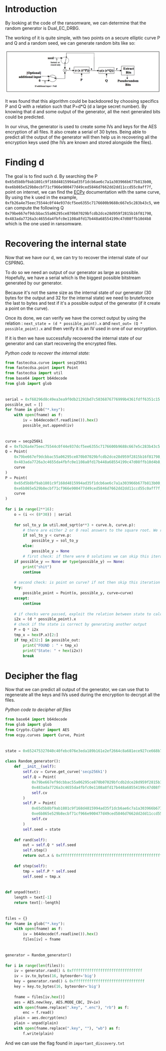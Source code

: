 # Introduction
By looking at the code of the ransomware, we can determine that the random generator is Dual_EC_DRBG.

The working of it is quite simple, with two points on a secure elliptic curve P and Q and a random seed, we can generate random bits like so:

![dualEC](dualec.png)

It was found that this algorithm could be backdoored by choosing specifics P and Q with a relation such that P=d\*Q (d a large secret number).
By knowing that d and some output of the generator, all the next generated bits could be predicted.

In our virus, the generator is used to create some IVs and keys for the AES encryption of all files.
It also create a serial of 30 bytes.
Being able to predict all the output of the generator will then help us in recovering all the encryption keys used (the IVs are known and stored alongside the files).

# Finding d
The goal is to find such d.
By searching the P `0x65d5b8bf9ab1801c9f168d4815994ad35f1dcb6ae6c7a1a303966b677b813b00`, `0xe6b865e529b8ecbf71cf966e900477d49ced5846d7662dd2dd11ccd55c0aff7f`, point on internet, we can find the [ECPy](https://pypi.org/project/ECPy/) documentation with the same curve, 
By using the k used in the example, `0xfb26a4e75eec75544c0f44e937dcf5ee6355c7176600b9688c667e5c283b43c5`, we can compute the following Q `0x79be667ef9dcbbac55a06295ce870b07029bfcdb2dce28d959f2815b16f81798`, `0x483ada7726a3c4655da4fbfc0e1108a8fd17b448a68554199c47d08ffb10d4b8` which is the one used in ransomware.

# Recovering the internal state
Now that we have our d, we can try to recover the internal state of our CSPRNG.

To do so we need an output of our generator as large as possible.
Hopefully, we have a serial which is the biggest possible bitstream generated by our generator.

Because it's not the same size as the internal state of our generator (30 bytes for the output and 32 for the internal state) we need to bruteforece the last to bytes and test if it's a possible output of the generator (if it create a point on the curve).

Once its done, we can verify we have the correct output by using the relation : `next_state = (d * possible_point).x` and `next_out= (Q * possible_point).x` and then verify it is an IV used in one of our encryption.

If it is then we have successfully recovered the internal state of our generator and can start recovering the encrypted files.

*Python code to recover the internal state:*
```python
from fastecdsa.curve import secp256k1
from fastecdsa.point import Point
from fastecdsa import util
from base64 import b64decode
from glob import glob


serial = 0xf68296d8c49ea3ea9f0db21291bd7c5036876776999b4361fdff6351c15
possible_out = []
for fname in glob("*.key"):
    with open(fname) as f:
        iv = b64decode(f.readline()).hex()
        possible_out.append(iv)


curve = secp256k1
d = 0xfb26a4e75eec75544c0f44e937dcf5ee6355c7176600b9688c667e5c283b43c5
Q = Point(
    0x79be667ef9dcbbac55a06295ce870b07029bfcdb2dce28d959f2815b16f81798,
    0x483ada7726a3c4655da4fbfc0e1108a8fd17b448a68554199c47d08ffb10d4b8,
    curve
)
P = Point(
    0x65d5b8bf9ab1801c9f168d4815994ad35f1dcb6ae6c7a1a303966b677b813b00,
    0xe6b865e529b8ecbf71cf966e900477d49ced5846d7662dd2dd11ccd55c0aff7f,
    curve
)

for i in range(2**16):
    o = (i << (8*30)) | serial

    for sol_to_y in util.mod_sqrt(o**3 + curve.b, curve.p):
        # there are either 2 or 0 real answers to the square root. We reject those greater than p.
        if sol_to_y < curve.p:
            possible_y = sol_to_y
        else:
            possible_y = None
        # first check: if there were 0 solutions we can skip this iteration
    if possible_y == None or type(possible_y) == None:
        print("shit")
        continue

    # second check: is point on curve? if not then skip this iteration
    try:
        possible_point = Point(o, possible_y, curve=curve)
    except:
        continue

    # if checks were passed, exploit the relation between state to calculate the internal state
    i2x = (d * possible_point).x
    # check if the state is correct by generating another output
    P = Q * i2x
    tmp_x = hex(P.x)[2:]
    if tmp_x[32:] in possible_out:
        print("FOUND : " + tmp_x)
        print("State: " + hex(i2x))
        break
```

# Decipher the flag
Now that we can predict all output of the generator, we can use that to regenerate all the keys and IVs used during the encryption to decrypt all the files.

*Python code to decipher all files*
```python
from base64 import b64decode
from glob import glob
from Crypto.Cipher import AES
from ecpy.curves import Curve, Point


state = 0x652475327040c40febc076e3eda189b161e2ef2664c8a681ece927ce668b7186

class Random_generator():
    def __init__(self):
        self.cv = Curve.get_curve('secp256k1')
        self.Q = Point(
            0x79be667ef9dcbbac55a06295ce870b07029bfcdb2dce28d959f2815b16f81798,
            0x483ada7726a3c4655da4fbfc0e1108a8fd17b448a68554199c47d08ffb10d4b8,
            self.cv
        )
        self.P = Point(
            0x65d5b8bf9ab1801c9f168d4815994ad35f1dcb6ae6c7a1a303966b677b813b00,
            0xe6b865e529b8ecbf71cf966e900477d49ced5846d7662dd2dd11ccd55c0aff7f,
            self.cv
        )
        self.seed = state

    def rand(self):
        out = self.Q * self.seed
        self.step()
        return out.x & 0xffffffffffffffffffffffffffffffffffffffffffffffffffffffffffff

    def step(self):
        tmp = self.P * self.seed
        self.seed = tmp.x


def unpad(text):
    length = text[-1]
    return text[:-length]


files = {}
for fname in glob("*.key"):
    with open(fname) as f:
        iv = b64decode(f.readline()).hex()
        files[iv] = fname


generator = Random_generator()

for i in range(len(files)):
    iv = generator.rand() & 0xffffffffffffffffffffffffffffffff
    iv = iv.to_bytes(16, byteorder='big')
    key = generator.rand() & 0xffffffffffffffffffffffffffffffff
    key = key.to_bytes(16, byteorder='big')

    fname = files[iv.hex()]
    aes = AES.new(key, AES.MODE_CBC, IV=iv)
    with open(fname.replace(".key", ".enc"), "rb") as f:
        enc = f.read()
    plain = aes.decrypt(enc)
    plain = unpad(plain)
    with open(fname.replace(".key", ""), "wb") as f:
        f.write(plain)
```

And we can use the flag found in `important_discovery.txt`
